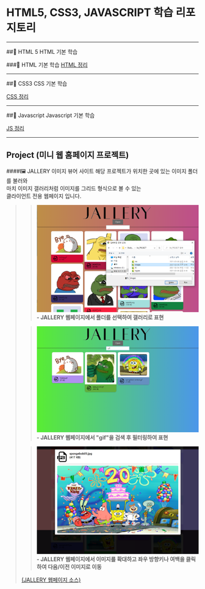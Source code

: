 # HTML5, CSS3, JAVASCRIPT 학습 리포지토리

------------------------
##📖 HTML 5
HTML 기본 학습

###📕 HTML 기본 학습
[HTML 정리](01_HTML)

------------------------
##📙 CSS3
CSS 기본 학습    


[CSS 정리](02_CSS)

------------------------
##📗 Javascript
Javascript 기본 학습


[JS 정리](03_JS)

------------------------
## Project (미니 웹 홈페이지 프로젝트)

####🖼 JALLERY 이미지 뷰어 사이트
해당 프로젝트가 위치한 곳에 있는 이미지 폴더를 불러와  
마치 이미지 갤러리처럼 이미지를 그리드 형식으로 볼 수 있는  
클라이언트 전용 웹페이지 입니다.
  
>>![결과1](ref_images/intro_page.png "전체 웹페이지")  
>>**- JALLERY 웹페이지에서 폴더를 선택하여 갤러리로 표현**
>     
>           
>     
>>![결과2](ref_images/search_page.png "웹페이지 검색")  
>>**- JALLERY 웹페이지에서 "gif"을 검색 후 필터링하여 표현**
>   
>   
>     
>>![결과3](ref_images/move_page.png "웹페이지 이동")  
>>**- JALLERY 웹페이지에서 이미지를 확대하고 좌우 방향키나 여백을 클릭하여 다음/이전 이미지로 이동**
>   
>         
>   
>[(JALLERY 웹페이지 소스)](04_PROJECT)
